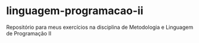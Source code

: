 # linguagem-programacao-ii
Repositório para meus exercícios na disciplina de Metodologia e Linguagem de Programação II
